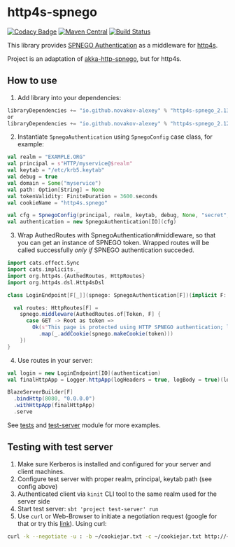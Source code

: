 # http4s-spnego
[![Codacy Badge](https://api.codacy.com/project/badge/Grade/e5cbdb15d6e14135bc970a5f83706fcb)](https://app.codacy.com/app/novakov.alex/http4s-spnego?utm_source=github.com&utm_medium=referral&utm_content=novakov-alexey/http4s-spnego&utm_campaign=Badge_Grade_Dashboard)
[![Maven Central](https://maven-badges.herokuapp.com/maven-central/io.github.novakov-alexey/http4s-spnego_2.13/badge.svg)](https://maven-badges.herokuapp.com/maven-central/io.github.novakov-alexey/http4s-spnego_2.13)
[![Build Status](https://travis-ci.org/novakov-alexey/http4s-spnego.svg?branch=master)](https://travis-ci.org/novakov-alexey/http4s-spnego)

This library provides [SPNEGO Authentication](https://en.wikipedia.org/wiki/SPNEGO) as a middleware for [http4s](https://github.com/http4s/http4s).

Project is an adaptation of [akka-http-spnego](https://github.com/tresata/akka-http-spnego), but for http4s.

## How to use

1. Add library into your dependencies:

```scala
libraryDependencies += "io.github.novakov-alexey" % "http4s-spnego_2.13" % "<version>"
or 
libraryDependencies += "io.github.novakov-alexey" % "http4s-spnego_2.12" % "<version>"
```

2. Instantiate `SpnegoAuthentication` using `SpnegoConfig` case class, for example:
```scala
val realm = "EXAMPLE.ORG"
val principal = s"HTTP/myservice@$realm"
val keytab = "/etc/krb5.keytab"
val debug = true
val domain = Some("myservice")
val path: Option[String] = None
val tokenValidity: FiniteDuration = 3600.seconds
val cookieName = "http4s.spnego"

val cfg = SpnegoConfig(principal, realm, keytab, debug, None, "secret", domain, path, tokenValidity, cookieName)
val authentication = new SpnegoAuthentication[IO](cfg)
``` 

3. Wrap AuthedRoutes with SpnegoAuthentication#middleware, so that you can get an instance of SPNEGO token. 
Wrapped routes will be called successfully *only if* SPNEGO authentication succeded. 

```scala
import cats.effect.Sync
import cats.implicits._
import org.http4s.{AuthedRoutes, HttpRoutes}
import org.http4s.dsl.Http4sDsl

class LoginEndpoint[F[_]](spnego: SpnegoAuthentication[F])(implicit F: Sync[F]) extends Http4sDsl[F] {

  val routes: HttpRoutes[F] =
    spnego.middleware(AuthedRoutes.of[Token, F] {
      case GET -> Root as token =>
        Ok(s"This page is protected using HTTP SPNEGO authentication; logged in as $token")
          .map(_.addCookie(spnego.makeCookie(token)))
    })
}
```

4. Use routes in your server:
```scala
val login = new LoginEndpoint[IO](authentication)
val finalHttpApp = Logger.httpApp(logHeaders = true, logBody = true)(login)

BlazeServerBuilder[F]
  .bindHttp(8080, "0.0.0.0")
  .withHttpApp(finalHttpApp)
  .serve
```

See [tests](http4s-spnego/src/test/scala/io/github/novakovalexey/http4s/spnego) and [test-server](test-server/src/main/scala/io/github/novakovalexey/http4s/spnego/Main.scala) module for more examples.

## Testing with test server

1. Make sure Kerberos is installed and configured for your server and client machines.
2. Configure test server with proper realm, principal, keytab path (see config above)
3. Authenticated client via `kinit` CLI tool to the same realm used for the server side
4. Start test server: `sbt 'project test-server' run`
5. Use `curl` or Web-Browser to initiate a negotiation request (google for that or try this [link](http://www.microhowto.info/howto/configure_firefox_to_authenticate_using_spnego_and_kerberos.html)). Using curl: 
```bash
curl -k --negotiate -u : -b ~/cookiejar.txt -c ~/cookiejar.txt http://<yourserver>:8080/
```